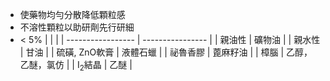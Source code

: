 - 使藥物均勻分散降低顆粒感
- 不溶性顆粒以助研劑先行研細
- < 5%
|                   |                  |
| ----------------- | ---------------- |
| 親油性            | 礦物油           |
| 親水性            | 甘油             |
| 硫磺, ZnO軟膏     | 液體石蠟         |
| 祕魯香膠          | 蓖麻籽油         |
| 樟腦              | 乙醇，乙醚，氯仿 |
| I<sub>2</sub>結晶 | 乙醚                 |

